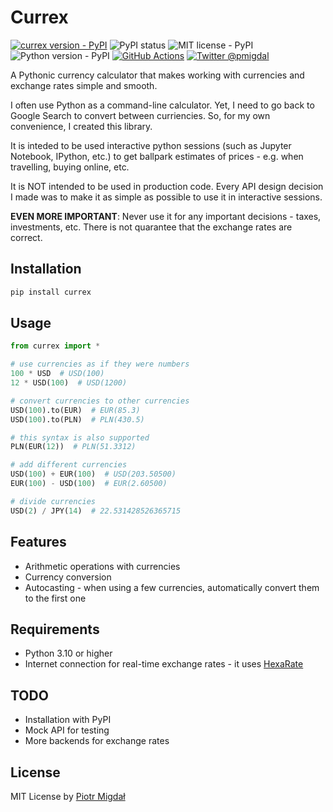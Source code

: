 # Currex

[![currex version - PyPI](https://img.shields.io/pypi/v/currex)](https://pypi.org/project/currex/)
![PyPI status](https://img.shields.io/pypi/status/currex.svg)
![MIT license - PyPI](https://img.shields.io/pypi/l/currex.svg)
![Python version - PyPI](https://img.shields.io/pypi/pyversions/currex.svg)
[![GitHub Actions](https://img.shields.io/github/actions/workflow/status/stared/currex/test.yml?branch=main)](https://github.com/stared/currex/actions)
[![Twitter @pmigdal](https://img.shields.io/twitter/follow/pmigdal)](https://twitter.com/pmigdal)

A Pythonic currency calculator that makes working with currencies and exchange rates simple and smooth.

I often use Python as a command-line calculator. Yet, I need to go back to Google Search to convert between curriencies. So, for my own convenience, I created this library.

It is inteded to be used interactive python sessions (such as Jupyter Notebook, IPython, etc.) to get ballpark estimates of prices - e.g. when travelling, buying online, etc.

It is NOT intended to be used in production code. Every API design decision I made was to make it as simple as possible to use it in interactive sessions.

**EVEN MORE IMPORTANT**: Never use it for any important decisions - taxes, investments, etc. There is not quarantee that the exchange rates are correct.

## Installation

```bash
pip install currex
```

## Usage

```python
from currex import *

# use currencies as if they were numbers
100 * USD  # USD(100)
12 * USD(100)  # USD(1200)

# convert currencies to other currencies
USD(100).to(EUR)  # EUR(85.3)
USD(100).to(PLN)  # PLN(430.5)

# this syntax is also supported
PLN(EUR(12))  # PLN(51.3312)

# add different currencies
USD(100) + EUR(100)  # USD(203.50500)
EUR(100) - USD(100)  # EUR(2.60500)

# divide currencies
USD(2) / JPY(14)  # 22.531428526365715
```

## Features

- Arithmetic operations with currencies
- Currency conversion
- Autocasting - when using a few currencies, automatically convert them to the first one

## Requirements

- Python 3.10 or higher
- Internet connection for real-time exchange rates - it uses [HexaRate](https://hexarate.paikama.co/)

## TODO

- Installation with PyPI
- Mock API for testing
- More backends for exchange rates

## License

MIT License by [Piotr Migdał](https://p.migdal.pl/)
